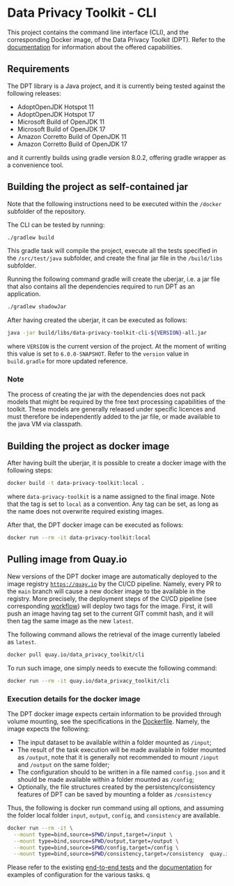 # Data Privacy Toolkit - CLI

This project contains the command line interface (CLI), and the corresponding Docker image, of the Data Privacy Toolkit (DPT).
Refer to the [documentation](../docs/toolkit/README.md) for information about the offered capabilities.

## Requirements

The DPT library is a Java project, and it is currently being tested against the following releases:
* AdoptOpenJDK Hotspot 11
* AdoptOpenJDK Hotspot 17
* Microsoft Build of OpenJDK 11
* Microsoft Build of OpenJDK 17
* Amazon Corretto Build of OpenJDK 11
* Amazon Corretto Build of OpenJDK 17

and it currently builds using gradle version 8.0.2, offering gradle wrapper as a convenience tool.

## Building the project as self-contained jar

Note that the following instructions need to be executed within the `/docker` subfolder of the repository.

The CLI can be tested by running:

```bash
./gradlew build
```

This gradle task will compile the project, execute all the tests specified in the `/src/test/java` subfolder, and create
the final jar file in the `/build/libs` subfolder.

Running the following command gradle will create the uberjar, i.e. a jar file that also contains all the dependencies required to run DPT as an application.
```bash
./gradlew shadowJar
```

After having created the uberjar, it can be executed as follows:

```bash
java -jar build/libs/data-privacy-toolkit-cli-${VERSION}-all.jar
```

where `VERSION` is the current version of the project. At the moment of writing this value is set to `6.0.0-SNAPSHOT`.
Refer to the `version` value in `build.gradle` for more updated reference.

### Note
The process of creating the jar with the dependencies does not pack models that might be required by the free text processing capabilities of the toolkit.
These models are generally released under specific licences and must therefore be independently added to the jar file, or made available to the java VM via classpath.

## Building the project as docker image

After having built the uberjar, it is possible to create a docker image with the following steps:

```bash
docker build -t data-privacy-toolkit:local .
```

where `data-privacy-toolkit` is a name assigned to the final image.
Note that the tag is set to `local` as a convention.
Any tag can be set, as long as the name does not overwrite required existing images.

After that, the DPT docker image can be executed as follows:

```bash
docker run --rm -it data-privacy-toolkit:local
```

## Pulling image from Quay.io

New versions of the DPT docker image are automatically deployed to the image registry [`https://quay.io`](https://quay.io) by the CI/CD pipeline.
Namely, every PR to the `main` branch will cause a new docker image to tbe available in the registry.
More precisely, the deployment steps of the CI/CD pipeline (see corresponding [workflow](../.github/workflows/deploy-toolkit.yml)) will deploy two tags for the image.
First, it will push an image having tag set to the current GIT commit hash, and it will then tag the same image as the new `latest`.

The following command allows the retrieval of the image currently labeled as `latest`.

```bash
docker pull quay.io/data_privacy_toolkit/cli
```

To run such image, one simply needs to execute the following command:

```bash
docker run --rm -it quay.io/data_privacy_toolkit/cli
```

### Execution details for the docker image

The DPT docker image expects certain information to be provided through volume mounting, see the specifications in the [Dockerfile](Dockerfile).
Namely, the image expects the following:
* The input dataset to be available within a folder mounted as `/input`;
* The result of the task execution will be made available in folder mounted as `/output`, note that it is generally not recommended to mount `/input` and `/output` on the same folder;
* The configuration should to be written in a file named `config.json` and it should be made available within a folder mounted as `/config`;
* Optionally, the file structures created by the persistency/consistency features of DPT can be saved by mounting a folder as `/consistency` 

Thus, the following is docker run command using all options, and assuming the folder local folder `input`, `output`, `config`, and `consistency` are available.

```bash
docker run --rm -it \
  --mount type=bind,source=$PWD/input,target=/input \
  --mount type=bind,source=$PWD/output,target=/output \
  --mount type=bind,source=$PWD/config,target=/config \
  --mount type=bind,source=$PWD/consistency,target=/consistency  quay.io/data_privacy_toolkit/cli
```
Please refer to the existing [end-to-end tests](scripts/e2e_tests) and the [documentation](../docs/toolkit) for examples of configuration for the various tasks.
q